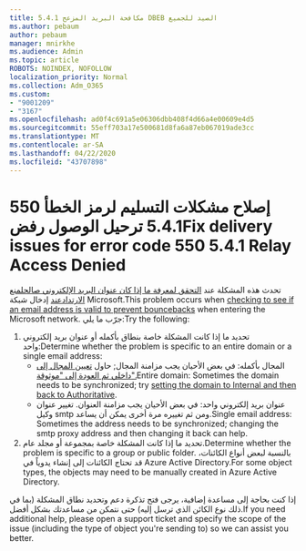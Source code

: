 ```yaml
---
title: مكافحة البريد المزعج 5.4.1 DBEB الصيد للجميع
ms.author: pebaum
author: pebaum
manager: mnirkhe
ms.audience: Admin
ms.topic: article
ROBOTS: NOINDEX, NOFOLLOW
localization_priority: Normal
ms.collection: Adm_O365
ms.custom:
- "9001209"
- "3167"
ms.openlocfilehash: ad0f4c691a5e06306dbb408f4d66a4e00609e4d5
ms.sourcegitcommit: 55eff703a17e500681d8fa6a87eb067019ade3cc
ms.translationtype: MT
ms.contentlocale: ar-SA
ms.lasthandoff: 04/22/2020
ms.locfileid: "43707898"
---
```

# <a name="fix-delivery-issues-for-error-code-550-541-relay-access-denied"></a><span data-ttu-id="4abd5-102">إصلاح مشكلات التسليم لرمز الخطأ 550 5.4.1 ترحيل الوصول رفض</span><span class="sxs-lookup"><span data-stu-id="4abd5-102">Fix delivery issues for error code 550 5.4.1 Relay Access Denied</span></span>

<span data-ttu-id="4abd5-103">تحدث هذه المشكلة عند [التحقق لمعرفة ما إذا كان عنوان البريد الإلكتروني صالحلمنع الارتدادعند](https://docs.microsoft.com/exchange/mail-flow-best-practices/use-directory-based-edge-blocking) إدخال شبكة Microsoft.</span><span class="sxs-lookup"><span data-stu-id="4abd5-103">This problem occurs when [checking to see if an email address is valid to prevent bouncebacks](https://docs.microsoft.com/exchange/mail-flow-best-practices/use-directory-based-edge-blocking) when entering the Microsoft network.</span></span> <span data-ttu-id="4abd5-104">جرّب ما يلي:</span><span class="sxs-lookup"><span data-stu-id="4abd5-104">Try the following:</span></span>

1. <span data-ttu-id="4abd5-105">تحديد ما إذا كانت المشكلة خاصة بنطاق بأكمله أو عنوان بريد إلكتروني واحد:</span><span class="sxs-lookup"><span data-stu-id="4abd5-105">Determine whether the problem is specific to an entire domain or a single email address:</span></span>
    - <span data-ttu-id="4abd5-106">المجال بأكمله: في بعض الأحيان يجب مزامنة المجال; حاول [تعيين المجال إلى داخلي ثم العودة إلى "موثوقة".](https://docs.microsoft.com/exchange/mail-flow-best-practices/manage-accepted-domains/manage-accepted-domains)</span><span class="sxs-lookup"><span data-stu-id="4abd5-106">Entire domain: Sometimes the domain needs to be synchronized; try [setting the domain to Internal and then back to Authoritative](https://docs.microsoft.com/exchange/mail-flow-best-practices/manage-accepted-domains/manage-accepted-domains).</span></span>
    - <span data-ttu-id="4abd5-107">عنوان بريد إلكتروني واحد: في بعض الأحيان يجب مزامنة العنوان. تغيير عنوان وكيل smtp ومن ثم تغييره مرة أخرى يمكن أن يساعد.</span><span class="sxs-lookup"><span data-stu-id="4abd5-107">Single email address: Sometimes the address needs to be synchronized; changing the smtp proxy address and then changing it back can help.</span></span>
2. <span data-ttu-id="4abd5-108">تحديد ما إذا كانت المشكلة خاصة بمجموعة أو مجلد عام.</span><span class="sxs-lookup"><span data-stu-id="4abd5-108">Determine whether the problem is specific to a group or public folder.</span></span> <span data-ttu-id="4abd5-109">بالنسبة لبعض أنواع الكائنات، قد تحتاج الكائنات إلى إنشاء يدوياً في Azure Active Directory.</span><span class="sxs-lookup"><span data-stu-id="4abd5-109">For some object types, the objects may need to be manually created in Azure Active Directory.</span></span>

<span data-ttu-id="4abd5-110">إذا كنت بحاجة إلى مساعدة إضافية، يرجى فتح تذكرة دعم وتحديد نطاق المشكلة (بما في ذلك نوع الكائن الذي ترسل إليه) حتى نتمكن من مساعدتك بشكل أفضل.</span><span class="sxs-lookup"><span data-stu-id="4abd5-110">If you need additional help, please open a support ticket and specify the scope of the issue (including the type of object you're sending to) so we can assist you better.</span></span>